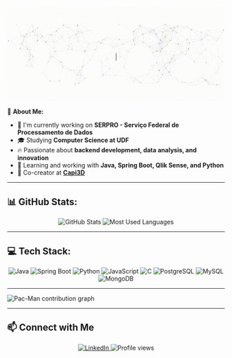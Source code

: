 <p align="center">
  <img src="https://github.com/jhenriquedsm/jhenriquedsm/raw/main/assets/github.gif" width="650" alt="Hi, I'm José Henrique 👋 I'm a 🚀 Java developer 🚀 Fuelled by technology, driven by innovation ⚙️✨">
</p>



🎯 **About Me:**  
- 💼 I'm currently working on **SERPRO - Serviço Federal de Processamento de Dados**  
- 🎓 Studying **Computer Science at UDF**  
- 🔥 Passionate about **backend development, data analysis, and innovation**  
- 🚀 Learning and working with **Java, Spring Boot, Qlik Sense, and Python**
- 🧠 Co-creator at [**Capi3D**](https://capi3d.com.br/)

---

## 📊 GitHub Stats:
<div align="center">
  <img src="https://github-readme-stats.vercel.app/api?username=jhenriquedsm&hide_title=false&hide_rank=false&show_icons=true&include_all_commits=true&count_private=false&disable_animations=false&theme=vision-friendly-dark&locale=en&hide_border=false" height="150" alt="GitHub Stats"  />
  <img src="https://github-readme-stats.vercel.app/api/top-langs?username=jhenriquedsm&locale=en&hide_title=false&layout=compact&card_width=320&langs_count=5&theme=vision-friendly-dark&hide_border=false" height="150" alt="Most Used Languages"  />
</div>

---

## 💻 Tech Stack:
<div align="center">
  <img src="https://cdn.jsdelivr.net/gh/devicons/devicon/icons/java/java-original.svg" height="40" alt="Java"  />
  <img src="https://cdn.jsdelivr.net/gh/devicons/devicon/icons/spring/spring-original.svg" height="40" alt="Spring Boot"  />
  <img src="https://cdn.jsdelivr.net/gh/devicons/devicon/icons/python/python-original.svg" height="40" alt="Python"  />
  <img src="https://cdn.jsdelivr.net/gh/devicons/devicon/icons/javascript/javascript-original.svg" height="40" alt="JavaScript"  />
  <img src="https://cdn.jsdelivr.net/gh/devicons/devicon/icons/c/c-original.svg" height="40" alt="C"  />
  <img src="https://cdn.jsdelivr.net/gh/devicons/devicon/icons/postgresql/postgresql-original.svg" height="40" alt="PostgreSQL"  />
  <img src="https://cdn.jsdelivr.net/gh/devicons/devicon/icons/mysql/mysql-original.svg" height="40" alt="MySQL"  />
  <img src="https://cdn.jsdelivr.net/gh/devicons/devicon/icons/mongodb/mongodb-original.svg" height="40" alt="MongoDB"  />
</div>

---
<picture>
  <source media="(prefers-color-scheme: dark)" srcset="https://raw.githubusercontent.com/jhenriquedsm/jhenriquedsm/output/pacman-contribution-graph-dark.svg">
  <img alt="Pac-Man contribution graph" src="https://raw.githubusercontent.com/jhenriquedsm/jhenriquedsm/output/pacman-contribution-graph-dark.svg">
</picture>

---

## 📫 Connect with Me
<p align="center">
  <a href="https://linkedin.com/in/jhenriquedsm" target="_blank">
    <img src="https://img.shields.io/badge/LinkedIn-%230077B5.svg?logo=linkedin&logoColor=white" alt="LinkedIn"/>
  </a>
  <img src="https://komarev.com/ghpvc/?username=jhenriquedsm&style=flat-square&color=blue" alt="Profile views"/>
</p>
